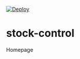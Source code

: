 [![Deploy](https://github.com/manix84/stock-control/actions/workflows/pages.yml/badge.svg)](https://github.com/manix84/stock-control/actions/workflows/pages.yml)

# stock-control

Homepage
